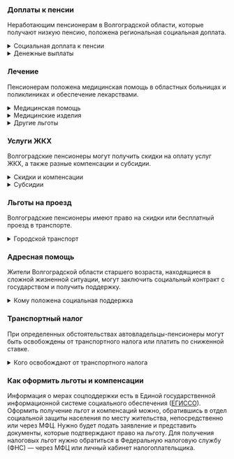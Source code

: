 ### Доплаты к пенсии
Неработающим пенсионерам в Волгоградской области, которые получают низкую пенсию, положена региональная социальная доплата. 
<details>
<summary>Социальная доплата к пенсии</summary>
В Волгоградской области региональный прожиточный минимум пенсионера ниже общефедерального (в 2021 году — 10 022 рубля). Поэтому неработающим пенсионерам с низким размером пенсии производится федеральная социальная доплата к пенсии до прожиточного минимума пенсионера. Для её назначения в настоящее время необходимо обращаться в территориальное отделение Пенсионного фонда по месту своего жительства. С 2022 года доплата будет назначаться автоматически. 
</details>
<details>

<summary>Денежные выплаты</summary>
Если пенсионер относится к льготной категории, ему положена ежемесячная денежная выплата (ЕДВ), которую регулярно индексируют. 
ЕДВ ветеранов труда [составляет](https://docs.cntd.ru/document/432835725) 565 рублей. Ветераны труда, доход которых не превышает 1,5 прожиточных минимума, получают 596 рублей. По 681 рублю полагается труженикам тыла и жертвам политических репрессий. Детям Сталинграда (это пенсионеры, находившиеся в несовершеннолетнем возрасте с 23 августа 1942 года по 2 февраля 1943 года на территориях боевых действий Сталинграда) выплачивается 426 рублей ежемесячно.  
</details>

### Лечение
Пенсионерам положена медицинская помощь в областных больницах и поликлиниках и обеспечение лекарствами.

<details>

<summary>Медицинская помощь</summary>
Ветераны труда, труженики тыла, жертвы политических репрессий и дети Сталинграда [сохраняют](https://docs.cntd.ru/document/432835725) обслуживание в поликлиниках и других медицинских учреждениях, к которым они были прикреплены в период работы до выхода на пенсию, а также имеют право на внеочередное оказание медицинской помощи.
</details>
<details>

<summary>Медицинские изделия</summary>
Труженики тыла и реабилитированные пенсионеры, а также не имеющие инвалидности пенсионеры и мужчины старше 60 лет, а женщины — 55 лет бесплатно обеспечиваются протезами, протезно-ортопедическими изделиями и слуховыми аппаратами.

</details>
<details>
<summary>Другие льготы</summary>
Внеочередной приём в дома-интернаты для престарелых и инвалидов, учреждения социального обслуживания предоставляют труженикам тыла, реабилитированным и пострадавшим от репрессий пенсионерам.
</details>

### Услуги ЖКХ
Волгоградские пенсионеры могут получить скидки на оплату услуг ЖКХ, а также разные компенсации и субсидии. 

<details>
<summary>Скидки и компенсации</summary>
Ветеранам труда, реабилитированным и пострадавшим от репрессий пенсионерам, а также труженикам тыла и детям Сталинграда [выплачивается](https://docs.cntd.ru/document/432835725) компенсация в размере 50% за оплату жилого помещения и коммунальных услуг. 
Компенсируется также оплата взносов на капремонт.  Льготу получают иждивенцы калмыцких ветеранов труда, члены семьи реабилитированных пенсионеров, репрессированных волгоградцев и тружеников тыла, награждённых медалью «За оборону Сталинграда». Выплату можно получить только при отсутствии непогашенной задолженности по оплате жилищно-коммунальных услуг, установленной решением суда. Компенсацию предоставляют исходя из объёмов потребляемых услуг, но не более нормативов потребления.
Одинокие неработающие пенсионеры по достижении 70 лет освобождаются от взносов на капремонт на 50%, а с 80-летнего возраста — полностью. Льгота распространяется также на граждан указанного возраста, семья которых состоит из неработающих граждан пенсионного возраста (мужчины — старше 60 лет, женщины — 55 лет) и (или) инвалидов I и II групп. Компенсация рассчитывается исходя из установленных в регионе минимального взноса на капремонт за 1 кв. метр и размера стандарта нормативной площади жилого помещения.
Малоимущим пенсионерам с доходом ниже одного прожиточного минимума, неработающим одиноким пенсионерам старше 70 лет, инвалидам, участникам и инвалидам ВОВ и их вдовам, труженикам тыла и жертвам политических репрессий [полагается](https://docs.cntd.ru/document/432835725) однократная компенсация затрат на газификацию жилья в размере 17 715 рублей, но не более фактически потраченной суммы
Малообеспеченному пенсионеру с доходом ниже одного прожиточного минимума выплачивают социальную помощь на ремонт или приобретение жизненно необходимых бытовых приборов в размере не более 5335 рублей, а также на первичное приобретение и установку приборов учёта (воды, газа, электроэнергии) — не более 3201 рубля.
</details>

<details>
<summary>Субсидии</summary>
Оформить [субсидию](https://docs.cntd.ru/document/802064739) на оплату жилищно-коммунальных услуг можно при условии, что на их оплату тратится от совокупного дохода семьи — более 22%.
</details>

### Льготы на проезд
Волгоградские пенсионеры имеют право на скидки или бесплатный проезд в транспорте. 
<details>
<summary>Городской транспорт</summary>
Мужчины старше 60 лет, женщины — 55 лет, пенсионеры и инвалиды для льготного проезда на автомобильном, городском электрическом, внутреннем водном и пригородном железнодорожном транспорте могут [приобрести](https://docs.cntd.ru/document/432835725) социальные проездные билеты. В период с 1 мая по 31 октября они полагаются всем указанным категориям льготников, а в остальное время — только тем, чей доход ниже 1,7 прожиточного минимума (за исключением инвалидов I группы).
</details>

### Адресная помощь
Жители Волгоградской области старшего возраста, находящиеся в сложной жизненной ситуации, могут заключить социальный контракт с государством и получить поддержку.

<details>
<summary>Кому положена социальная поддержка</summary>

Пенсионерам, которые по не зависящим от них причинам оказались в трудной жизненной ситуации, оказывают адресную помощь. Она может быть в виде денежных выплат, ежемесячных или единовременных, либо в натуральной форме — обеспечения продуктами питания, одеждой и обувью, медикаментами и прочее. С нуждающимися пенсионерами может быть заключён социальный контракт.

</details>

### Транспортный налог
При определенных обстоятельствах автовладельцы-пенсионеры могут быть освобождены от транспортного налога или платить по сниженной ставке. 
<details>
<summary>Кого освобождают от транспортного налога</summary>
Ветераны и инвалиды ВОВ и боевых действий, инвалиды I и II групп, граждане, пострадавшие от радиации, а также пенсионеры, имеющие награды «Блокадный Ленинград» [освобождены](https://www.nalog.gov.ru/rn77/service/tax/d1105741/) от налога на одно транспортное средство с мощностью двигателя до 100 л. с.
</details>

### Как оформить льготы и компенсации 
Информация о мерах соцподдержки есть в Единой государственной информационной системе социального обеспечения ([ЕГИССО]( http://egisso.ru/site/client/#/)). Оформить получение льгот и компенсаций можно, обратившись в отдел социальной защиты населения по месту жительства, непосредственно или через МФЦ. Нужно будет подать заявление и представить документы, которые подтверждают право на льготу. Для получения налоговых льгот нужно обратиться в Федеральную налоговую службу (ФНС) — через МФЦ или личный кабинет налогоплательщика.
















